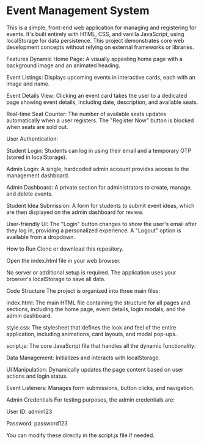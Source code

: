 # Event Management System
This is a simple, front-end web application for managing and registering for events. It's built entirely with HTML, CSS, and vanilla JavaScript, using localStorage for data persistence. This project demonstrates core web development concepts without relying on external frameworks or libraries.

Features
Dynamic Home Page: A visually appealing home page with a background image and an animated heading.

Event Listings: Displays upcoming events in interactive cards, each with an image and name.

Event Details View: Clicking an event card takes the user to a dedicated page showing event details, including date, description, and available seats.

Real-time Seat Counter: The number of available seats updates automatically when a user registers. The "Register Now" button is blocked when seats are sold out.

User Authentication:

Student Login: Students can log in using their email and a temporary OTP (stored in localStorage).

Admin Login: A single, hardcoded admin account provides access to the management dashboard.

Admin Dashboard: A private section for administrators to create, manage, and delete events.

Student Idea Submission: A form for students to submit event ideas, which are then displayed on the admin dashboard for review.

User-friendly UI: The "Login" button changes to show the user's email after they log in, providing a personalized experience. A "Logout" option is available from a dropdown.

How to Run
Clone or download this repository.

Open the index.html file in your web browser.

No server or additional setup is required. The application uses your browser's localStorage to save all data.

Code Structure
The project is organized into three main files:

index.html: The main HTML file containing the structure for all pages and sections, including the home page, event details, login modals, and the admin dashboard.

style.css: The stylesheet that defines the look and feel of the entire application, including animations, card layouts, and modal pop-ups.

script.js: The core JavaScript file that handles all the dynamic functionality:

Data Management: Initializes and interacts with localStorage.

UI Manipulation: Dynamically updates the page content based on user actions and login status.

Event Listeners: Manages form submissions, button clicks, and navigation.

Admin Credentials
For testing purposes, the admin credentials are:

User ID: admin123

Password: password123

You can modify these directly in the script.js file if needed.
